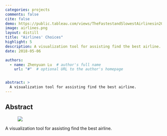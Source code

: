 ```yaml
---
categories: projects
comments: false
cite: false
demo: https://public.tableau.com/views/TheFastestandSlowestAirlinesin2017/TheFastestandSlowestAirplinesInUS2017?:language=en-GB&:display_count=y&:origin=viz_share_link
image: airlines.png
layout: distill
title: "Airlines' Choices"
highlight: 5
description: A visualization tool for assisting find the best airline.
date: 2018-05-06

authors:
  - name: Zhenyuan Lu  # author's full name
    url: "#"  # optional URL to the author's homepage


abstract: >
  A visualization tool for assisting find the best airline.
---
```


## Abstract

<figure>
<img src="{{ '/assets/img/projects/airlines.png' | relative_url }}" />
</figure>

A visualization tool for assisting find the best airline.
